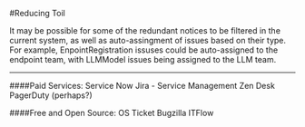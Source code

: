 #Reducing Toil

It may be possible for some of the redundant notices to be filtered in the current system, as well as auto-assingment of issues based on their type. For example, EnpointRegistration issuses could be auto-assigned to the endpoint team, with LLMModel issues being assigned to the LLM team.

----

####Paid Services:
Service Now
Jira - Service Management
Zen Desk
PagerDuty (perhaps?)


####Free and Open Source:
OS Ticket
Bugzilla
ITFlow
